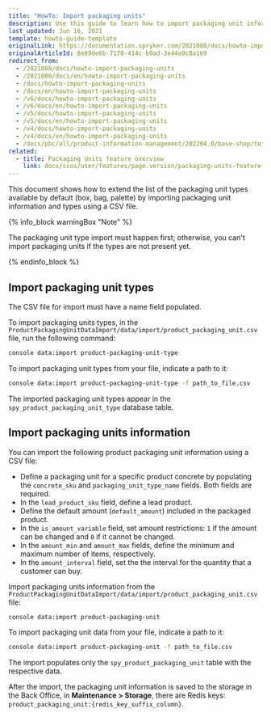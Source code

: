 ```yaml
---
title: "HowTo: Import packaging units"
description: Use this guide to learn how to import packaging unit information and its types using a CSV file.
last_updated: Jun 16, 2021
template: howto-guide-template
originalLink: https://documentation.spryker.com/2021080/docs/howto-import-packaging-units
originalArticleId: 8e89de6b-7170-414c-b0ad-3e44a9c8a169
redirect_from:
  - /2021080/docs/howto-import-packaging-units
  - /2021080/docs/en/howto-import-packaging-units
  - /docs/howto-import-packaging-units
  - /docs/en/howto-import-packaging-units
  - /v6/docs/howto-import-packaging-units
  - /v6/docs/en/howto-import-packaging-units
  - /v5/docs/howto-import-packaging-units
  - /v5/docs/en/howto-import-packaging-units
  - /v4/docs/howto-import-packaging-units
  - /v4/docs/en/howto-import-packaging-units
  - /docs/pbc/all/product-information-management/202204.0/base-shop/tutorials-and-howtos/howto-import-packaging-units.html
related:
  - title: Packaging Units feature overview
    link: docs/scos/user/features/page.version/packaging-units-feature-overview.html
---
```


This document shows how to extend the list of the packaging unit types available by default (box, bag, palette) by importing packaging unit information and types using a CSV file.

{% info_block warningBox "Note" %}

The packaging unit type import must happen first; otherwise, you can't import packaging units if the types are not present yet.

{% endinfo_block %}

## Import packaging unit types

The CSV file for import must have a name field populated.

To import packaging units types, in the `ProductPackagingUnitDataImport/data/import/product_packaging_unit.csv` file, run the following command:

```bash
console data:import product-packaging-unit-type
```

To import packaging unit types from your file, indicate a path to it:

```bash
console data:import product-packaging-unit-type -f path_to_file.csv
```

The imported packaging unit types appear in the `spy_product_packaging_unit_type` database table.

## Import packaging units information

You can import the following product packaging unit information using a CSV file:

* Define a packaging unit for a specific product concrete by populating the `concrete_sku` and `packaging_unit_type_name` fields. Both fields are required.
* In the `lead_product_sku` field, define a lead product.
* Define the default amount (`default_amount`) included in the packaged product.
* In the `is_amount_variable` field, set amount restrictions: `1` if the amount can be changed and `0` if it cannot be changed.
* In the `amount_min` and `amount_max` fields, define the minimum and maximum number of items, respectively.
* In the `amount_interval` field, set the the interval for the quantity that a customer can buy.

Import packaging units information from the `ProductPackagingUnitDataImport/data/import/product_packaging_unit.csv` file:

```bash
console data:import product-packaging-unit
```

To import packaging unit data from your file, indicate a path to it:

```bash
console data:import product-packaging-unit -f path_to_file.csv
```

The import populates only the `spy_product_packaging_unit` table with the respective data.

After the import, the packaging unit information is saved to the storage in the Back Office, in **Maintenance&nbsp;<span aria-label="and then">></span> Storage**, there are Redis keys: `product_packaging_unit:{redis_key_suffix_column}`.

<!-- {% info_block infoBox "Info" %}
In the current implementation each packaging unit and lead product has to define sales units. It's enough to define the default "item" as a base unit for the abstract and to define also "item" as one and only sales unit for both the leading product and all related packaging units.
{% endinfo_block %} -->
